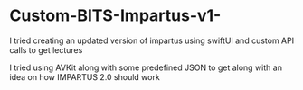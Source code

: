 # Custom-BITS-Impartus-v1-
I tried creating an updated version of impartus using swiftUI and custom API calls to get lectures

I tried using AVKit along with some predefined JSON to get along with an idea on how IMPARTUS 2.0 should work
